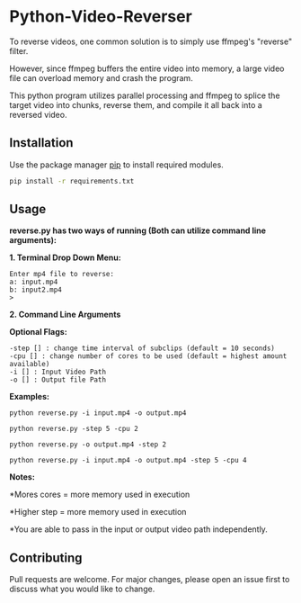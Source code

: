 # Python-Video-Reverser

To reverse videos, one common solution is to simply use ffmpeg's "reverse" filter.

However, since ffmpeg buffers the entire video into memory, a large video file can overload memory and crash the program.

This python program utilizes parallel processing and ffmpeg to splice the target video into chunks, reverse them, and compile it all back into a reversed video.



## Installation

Use the package manager [pip](https://pip.pypa.io/en/stable/) to install required modules.

```bash
pip install -r requirements.txt
```

## Usage

**reverse.py has two ways of running (Both can utilize command line arguments):**

**1. Terminal Drop Down Menu:**
```
Enter mp4 file to reverse:
a: input.mp4
b: input2.mp4
>
```
**2. Command Line Arguments**

**Optional Flags:**
```
-step [] : change time interval of subclips (default = 10 seconds)
-cpu [] : change number of cores to be used (default = highest amount available)
-i [] : Input Video Path
-o [] : Output file Path
```

**Examples:**

```
python reverse.py -i input.mp4 -o output.mp4

python reverse.py -step 5 -cpu 2

python reverse.py -o output.mp4 -step 2

python reverse.py -i input.mp4 -o output.mp4 -step 5 -cpu 4
```

**Notes:**

*Mores cores = more memory used in execution 

*Higher step = more memory used in execution

*You are able to pass in the input or output video path independently.


## Contributing
Pull requests are welcome. For major changes, please open an issue first to discuss what you would like to change.
